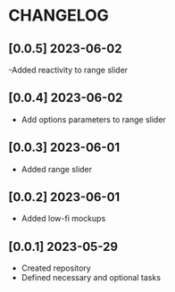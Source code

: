 # CHANGELOG

## [0.0.5] 2023-06-02
-Added reactivity to range slider
## [0.0.4] 2023-06-02
- Add options parameters to range slider
## [0.0.3] 2023-06-01
- Added range slider
## [0.0.2] 2023-06-01
- Added low-fi mockups
## [0.0.1] 2023-05-29
- Created repository
- Defined necessary and optional tasks
